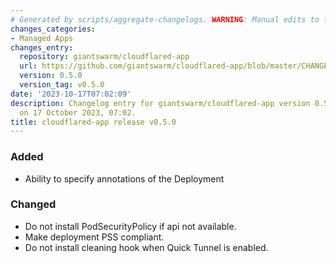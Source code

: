 ```yaml
---
# Generated by scripts/aggregate-changelogs. WARNING: Manual edits to this files will be overwritten.
changes_categories:
- Managed Apps
changes_entry:
  repository: giantswarm/cloudflared-app
  url: https://github.com/giantswarm/cloudflared-app/blob/master/CHANGELOG.md#050---2023-10-17
  version: 0.5.0
  version_tag: v0.5.0
date: '2023-10-17T07:02:09'
description: Changelog entry for giantswarm/cloudflared-app version 0.5.0, published
  on 17 October 2023, 07:02.
title: cloudflared-app release v0.5.0
---
```


### Added
- Ability to specify annotations of the Deployment
### Changed
- Do not install PodSecurityPolicy if api not available.
- Make deployment PSS compliant.
- Do not install cleaning hook when Quick Tunnel is enabled.
